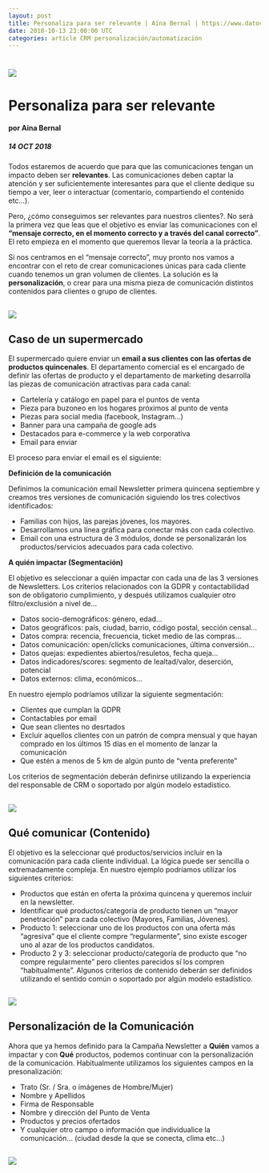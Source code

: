 ```yaml
---
layout: post
title: Personaliza para ser relevante | Aina Bernal | https://www.datocms-assets.com/7606/1538733109-personaliza.png
date: 2018-10-13 23:00:00 UTC
categories: article CRM personalización/automatización
---
```


# ![](https://www.datocms-assets.com/7606/1540393206-image001opt.png)


# Personaliza para ser relevante

#### por Aina Bernal
##### 14 OCT 2018

Todos estaremos de acuerdo que para que las comunicaciones tengan un impacto deben ser **relevantes**. Las comunicaciones deben captar la atención y ser suficientemente interesantes para que el cliente dedique su tiempo a ver, leer o interactuar (comentario, compartiendo el contenido etc…).

Pero, ¿cómo conseguimos ser relevantes para nuestros clientes?. No será la primera vez que leas que el objetivo es enviar las comunicaciones con el **“mensaje correcto, en el momento correcto y a través del canal correcto”**. El reto empieza en el momento que queremos llevar la teoría a la práctica.

Si nos centramos en el “mensaje correcto”, muy pronto nos vamos a encontrar con el reto de crear comunicaciones únicas para cada cliente cuando tenemos un gran volumen de clientes.
La solución es la **personalización**, o crear para una misma pieza de comunicación distintos contenidos para clientes o grupo de clientes.

## ![](https://www.datocms-assets.com/7606/1538735431-mensaje.png)

## Caso de un supermercado

El supermercado quiere enviar un **email a sus clientes con las ofertas de productos quincenales**.
El departamento comercial es el encargado de definir las ofertas de producto y el departamento de marketing desarrolla las piezas de comunicación atractivas para cada canal: 

* Cartelería y catálogo en papel para el puntos de venta
* Pieza para buzoneo en los hogares próximos al punto de venta
* Piezas para social media (facebook, Instagram…)
* Banner para una campaña de google ads
* Destacados para e-commerce y la web corporativa
* Email para enviar 

El proceso para enviar el email es el siguiente:

**Definición de la comunicación**

Definimos la comunicación email Newsletter primera quincena septiembre y creamos tres versiones de comunicación siguiendo los tres colectivos identificados:

* Familias con hijos, las parejas jóvenes, los mayores. 
* Desarrollamos una línea gráfica para conectar más con cada colectivo.
* Email con una estructura de 3 módulos, donde se personalizarán los productos/servicios adecuados para cada colectivo.

**A quién impactar (Segmentación)**

El objetivo es seleccionar a quién impactar con cada una de las 3 versiones de Newsletters. Los criterios relacionados con la GDPR y contactabilidad son de obligatorio cumplimiento, y después utilizamos cualquier otro filtro/exclusión a nivel de…

* Datos socio-demográficos: género, edad…
* Datos geográficos: país, ciudad, barrio, código postal, sección censal…
* Datos compra: recencia, frecuencia, ticket medio de las compras…
* Datos comunicación: open/clicks comunicaciones, última conversión…
* Datos quejas: expedientes abiertos/resuletos, fecha queja…
* Datos indicadores/scores: segmento de lealtad/valor, deserción, potencial
* Datos externos: clima, económicos…

En nuestro ejemplo podríamos utilizar la siguiente segmentación:
* Clientes que cumplan la GDPR
* Contactables por email
* Que sean clientes no desrtados
* Excluir aquellos clientes con un patrón de compra mensual y que hayan comprado en los últimos 15 días en el momento de lanzar la comunicación
* Que estén a menos de 5 km de algún punto de “venta preferente”

Los criterios de segmentación deberán definirse utilizando la experiencia del responsable de CRM o soportado por algún modelo estadístico.

## ![](https://www.datocms-assets.com/7606/1538740667-criterios-segmentacionsuper.png)

## Qué comunicar (Contenido)

El objetivo es la seleccionar qué productos/servicios incluir en la comunicación para cada cliente individual. La lógica puede ser sencilla o extremadamente compleja. 
En nuestro ejemplo podríamos utilizar los siguientes criterios:

* Productos que están en oferta la próxima quincena y queremos incluir en la newsletter.
* Identificar qué productos/categoría de producto tienen un “mayor penetración” para cada colectivo (Mayores, Familias, Jóvenes).
* Producto 1: seleccionar uno de los productos con una oferta más “agresiva” que el cliente compre “regularmente”, sino existe escoger uno al azar de los productos candidatos.
* Producto 2 y 3: seleccionar producto/categoría de producto que “no compre regularmente” pero clientes parecidos sí los compren “habitualmente”.
Algunos criterios de contenido deberán ser definidos utilizando el sentido común o soportado por algún modelo estadístico.

## ![](https://www.datocms-assets.com/7606/1538740665-logica-contenidos-super.png)

## Personalización de la Comunicación

Ahora que ya hemos definido para la Campaña Newsletter a **Quién** vamos a impactar y con **Qué** productos, podemos continuar con la personalización de la comunicación. Habitualmente utilizamos los siguientes campos en la presonalización:

* Trato (Sr. / Sra. o imágenes de Hombre/Mujer)
* Nombre y Apellidos
* Firma de Responsable
* Nombre y dirección del Punto de Venta
* Productos y precios ofertados
* Y cualquier otro campo o información que individualice la comunicación… (ciudad desde la que se conecta, clima etc…)

## ![](https://www.datocms-assets.com/7606/1538741607-templates-perso.png)
